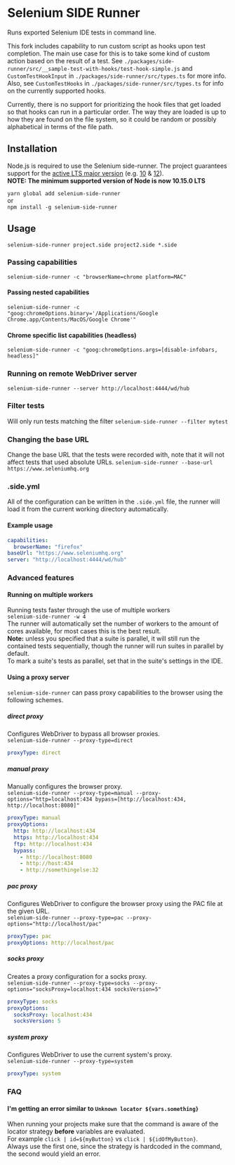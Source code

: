 # Selenium SIDE Runner

Runs exported Selenium IDE tests in command line.

This fork includes capability to run custom script as hooks upon test completion. The main use case for this is to take some kind of custom action based on the result of a test. See `./packages/side-runner/src/__sample-test-with-hooks/test-hook-simple.js` and `CustomTestHookInput` in `./packages/side-runner/src/types.ts` for more info. Also, see `CustomTestHooks` in `./packages/side-runner/src/types.ts` for info on the currently supported hooks.

Currently, there is no support for prioritizing the hook files that get loaded so that hooks can run in a particular order. The way they are loaded is up to how they are found on the file system, so it could be random or possibly alphabetical in terms of the file path.

## Installation

Node.js is required to use the Selenium side-runner.
The project guarantees support for the [active LTS major version](https://github.com/nodejs/Release) (e.g. [10](https://nodejs.org/en/download/) & [12](https://nodejs.org/en/download/current/)).  
__NOTE: The minimum supported version of Node is now 10.15.0 LTS__

```yarn global add selenium-side-runner```  
or  
```npm install -g selenium-side-runner```  

## Usage

```selenium-side-runner project.side project2.side *.side```

### Passing capabilities

```selenium-side-runner -c "browserName=chrome platform=MAC"```

#### Passing nested capabilities

```selenium-side-runner -c "goog:chromeOptions.binary='/Applications/Google Chrome.app/Contents/MacOS/Google Chrome'"```

#### Chrome specific list capabilities (headless)

```selenium-side-runner -c "goog:chromeOptions.args=[disable-infobars, headless]"```

### Running on remote WebDriver server

```selenium-side-runner --server http://localhost:4444/wd/hub```

### Filter tests

Will only run tests matching the filter
```selenium-side-runner --filter mytest```

### Changing the base URL

Change the base URL that the tests were recorded with, note that it will not affect tests that used absolute URLs.
```selenium-side-runner --base-url https://www.seleniumhq.org```

### .side.yml

All of the configuration can be written in the `.side.yml` file, the runner will load it from the current working directory automatically.

#### Example usage

```yaml
capabilities:
  browserName: "firefox"
baseUrl: "https://www.seleniumhq.org"
server: "http://localhost:4444/wd/hub"
```

### Advanced features

#### Running on multiple workers

Running tests faster through the use of multiple workers  
```selenium-side-runner -w 4```  
The runner will automatically set the number of workers to the amount of cores available, for most cases this is the best result.  
__Note:__ unless you specified that a suite is parallel, it will still run the contained tests sequentially, though the runner will run suites in parallel by default.  
To mark a suite's tests as parallel, set that in the suite's settings in the IDE.

#### Using a proxy server

`selenium-side-runner` can pass proxy capabilities to the browser using the following schemes.

##### direct proxy  

Configures WebDriver to bypass all browser proxies.  
```selenium-side-runner --proxy-type=direct```

```yaml
proxyType: direct
```

##### manual proxy

Manually configures the browser proxy.  
```selenium-side-runner --proxy-type=manual --proxy-options="http=localhost:434 bypass=[http://localhost:434, http://localhost:8080]"```

```yaml
proxyType: manual
proxyOptions:
  http: http://localhost:434
  https: http://localhost:434
  ftp: http://localhost:434
  bypass:
    - http://localhost:8080
    - http://host:434
    - http://somethingelse:32
```

##### pac proxy

Configures WebDriver to configure the browser proxy using the PAC file at the given URL.  
```selenium-side-runner --proxy-type=pac --proxy-options="http://localhost/pac"```

```yaml
proxyType: pac
proxyOptions: http://localhost/pac
```

##### socks proxy

Creates a proxy configuration for a socks proxy.  
```selenium-side-runner --proxy-type=socks --proxy-options="socksProxy=localhost:434 socksVersion=5"```

```yaml
proxyType: socks
proxyOptions:
  socksProxy: localhost:434
  socksVersion: 5
```

##### system proxy  

Configures WebDriver to use the current system's proxy.  
```selenium-side-runner --proxy-type=system```

```yaml
proxyType: system
```

### FAQ

#### I'm getting an error similar to `Unknown locator ${vars.something}`

When running your projects make sure that the command is aware of the locator strategy __before__ variables are evaluated.  
For example `click | id=${myButton}` vs `click | ${idOfMyButton}`.  
Always use the first one, since the strategy is hardcoded in the command, the second would yield an error.  
